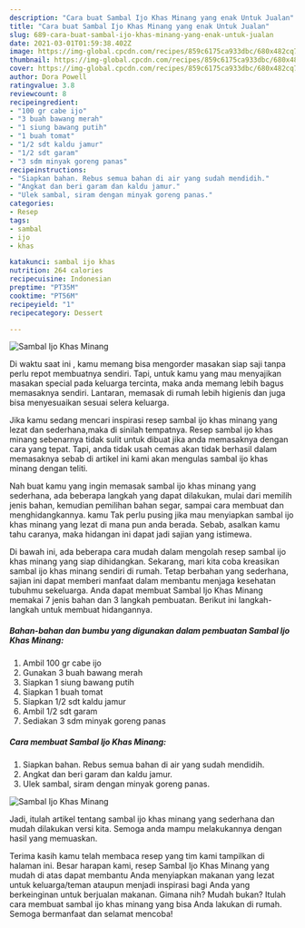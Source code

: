 ```yaml
---
description: "Cara buat Sambal Ijo Khas Minang yang enak Untuk Jualan"
title: "Cara buat Sambal Ijo Khas Minang yang enak Untuk Jualan"
slug: 689-cara-buat-sambal-ijo-khas-minang-yang-enak-untuk-jualan
date: 2021-03-01T01:59:38.402Z
image: https://img-global.cpcdn.com/recipes/859c6175ca933dbc/680x482cq70/sambal-ijo-khas-minang-foto-resep-utama.jpg
thumbnail: https://img-global.cpcdn.com/recipes/859c6175ca933dbc/680x482cq70/sambal-ijo-khas-minang-foto-resep-utama.jpg
cover: https://img-global.cpcdn.com/recipes/859c6175ca933dbc/680x482cq70/sambal-ijo-khas-minang-foto-resep-utama.jpg
author: Dora Powell
ratingvalue: 3.8
reviewcount: 8
recipeingredient:
- "100 gr cabe ijo"
- "3 buah bawang merah"
- "1 siung bawang putih"
- "1 buah tomat"
- "1/2 sdt kaldu jamur"
- "1/2 sdt garam"
- "3 sdm minyak goreng panas"
recipeinstructions:
- "Siapkan bahan. Rebus semua bahan di air yang sudah mendidih."
- "Angkat dan beri garam dan kaldu jamur."
- "Ulek sambal, siram dengan minyak goreng panas."
categories:
- Resep
tags:
- sambal
- ijo
- khas

katakunci: sambal ijo khas 
nutrition: 264 calories
recipecuisine: Indonesian
preptime: "PT35M"
cooktime: "PT56M"
recipeyield: "1"
recipecategory: Dessert

---
```



![Sambal Ijo Khas Minang](https://img-global.cpcdn.com/recipes/859c6175ca933dbc/680x482cq70/sambal-ijo-khas-minang-foto-resep-utama.jpg)

Di waktu  saat ini , kamu memang bisa mengorder masakan siap saji tanpa perlu repot membuatnya sendiri. Tapi, untuk kamu yang mau menyajikan masakan special pada keluarga tercinta, maka anda memang lebih bagus memasaknya sendiri. Lantaran, memasak di rumah lebih higienis dan juga bisa menyesuaikan sesuai selera keluarga.

Jika kamu sedang mencari inspirasi resep sambal ijo khas minang yang lezat dan sederhana,maka di sinilah tempatnya. Resep sambal ijo khas minang  sebenarnya tidak sulit untuk dibuat jika anda memasaknya dengan cara yang tepat. Tapi, anda tidak usah cemas akan tidak berhasil dalam memasaknya 
sebab di artikel ini kami akan mengulas sambal ijo khas minang dengan teliti.  



Nah buat kamu yang ingin memasak sambal ijo khas minang yang sederhana, ada beberapa langkah yang dapat dilakukan, mulai dari memilih jenis bahan, kemudian pemilihan bahan segar, sampai cara membuat dan menghidangkannya. kamu Tak perlu pusing jika mau menyiapkan sambal ijo khas minang yang lezat di mana pun anda berada. Sebab, asalkan kamu  tahu caranya, maka hidangan ini dapat jadi sajian yang istimewa.

Di bawah ini, ada beberapa cara mudah dalam mengolah resep sambal ijo khas minang yang siap dihidangkan. Sekarang, mari kita coba kreasikan sambal ijo khas minang sendiri di rumah. Tetap berbahan yang sederhana, sajian ini dapat memberi manfaat dalam membantu menjaga kesehatan tubuhmu sekeluarga. Anda dapat membuat Sambal Ijo Khas Minang memakai 7 jenis bahan dan 3 langkah pembuatan. Berikut ini langkah-langkah untuk membuat hidangannya.

<!--inarticleads1-->

##### Bahan-bahan dan bumbu yang digunakan dalam pembuatan Sambal Ijo Khas Minang:

1. Ambil 100 gr cabe ijo
1. Gunakan 3 buah bawang merah
1. Siapkan 1 siung bawang putih
1. Siapkan 1 buah tomat
1. Siapkan 1/2 sdt kaldu jamur
1. Ambil 1/2 sdt garam
1. Sediakan 3 sdm minyak goreng panas




<!--inarticleads2-->

##### Cara membuat Sambal Ijo Khas Minang:

1. Siapkan bahan. Rebus semua bahan di air yang sudah mendidih.
1. Angkat dan beri garam dan kaldu jamur.
1. Ulek sambal, siram dengan minyak goreng panas.
<img src="//assets-global.cpcdn.com/assets/icons/button_play-2c75c40dde080a61004c1f40b05d8f140eaff45d7e9e6481dc71c63d2e7c4909.png" alt="Sambal Ijo Khas Minang">



Jadi, itulah artikel tentang  sambal ijo khas minang  yang sederhana dan mudah dilakukan versi kita. Semoga anda mampu melakukannya dengan hasil yang memuaskan. 

Terima kasih kamu telah membaca resep yang tim kami tampilkan di halaman ini. Besar harapan kami, resep  Sambal Ijo Khas Minang yang mudah di atas dapat membantu Anda menyiapkan makanan yang lezat untuk keluarga/teman ataupun menjadi inspirasi bagi Anda yang berkeinginan untuk berjualan makanan. Gimana nih? Mudah bukan? Itulah cara membuat sambal ijo khas minang yang bisa Anda lakukan di rumah. Semoga bermanfaat dan selamat mencoba!

